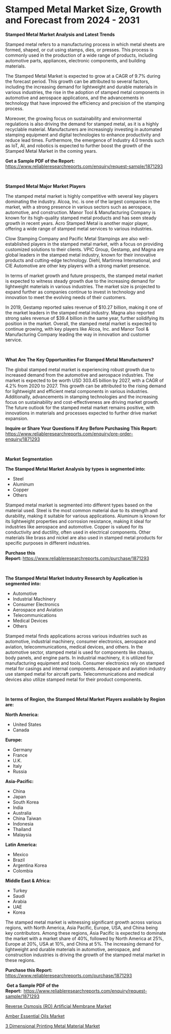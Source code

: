 <p><h1>Stamped Metal Market Size, Growth and Forecast from 2024 - 2031</h1></p><p><strong>Stamped Metal Market Analysis and Latest Trends</strong></p>
<p><p>Stamped metal refers to a manufacturing process in which metal sheets are formed, shaped, or cut using stamps, dies, or presses. This process is commonly used in the production of a wide range of products, including automotive parts, appliances, electronic components, and building materials. </p><p>The Stamped Metal Market is expected to grow at a CAGR of 9.7% during the forecast period. This growth can be attributed to several factors, including the increasing demand for lightweight and durable materials in various industries, the rise in the adoption of stamped metal components in automotive and aerospace applications, and the advancements in technology that have improved the efficiency and precision of the stamping process.</p><p>Moreover, the growing focus on sustainability and environmental regulations is also driving the demand for stamped metal, as it is a highly recyclable material. Manufacturers are increasingly investing in automated stamping equipment and digital technologies to enhance productivity and reduce lead times. Furthermore, the emergence of Industry 4.0 trends such as IoT, AI, and robotics is expected to further boost the growth of the Stamped Metal Market in the coming years.</p></p>
<p><strong>Get a Sample PDF of the Report:&nbsp;</strong> <a href="https://www.reliableresearchreports.com/enquiry/request-sample/1871293">https://www.reliableresearchreports.com/enquiry/request-sample/1871293</a></p>
<p>&nbsp;</p>
<p><strong>Stamped Metal Major Market Players</strong></p>
<p><p>The stamped metal market is highly competitive with several key players dominating the industry. Alcoa, Inc. is one of the largest companies in the market, with a strong presence in various sectors such as aerospace, automotive, and construction. Manor Tool & Manufacturing Company is known for its high-quality stamped metal products and has seen steady growth in recent years. Acro Stamped Metal is another major player, offering a wide range of stamped metal services to various industries.</p><p>Clow Stamping Company and Pacific Metal Stampings are also well-established players in the stamped metal market, with a focus on providing customized solutions to their clients. VPIC Group, Gestamp, and Magna are global leaders in the stamped metal industry, known for their innovative products and cutting-edge technology. Diehl, Martinrea International, and CIE Automotive are other key players with a strong market presence.</p><p>In terms of market growth and future prospects, the stamped metal market is expected to witness steady growth due to the increasing demand for lightweight materials in various industries. The market size is projected to expand further as companies continue to invest in technology and innovation to meet the evolving needs of their customers.</p><p>In 2019, Gestamp reported sales revenue of $10.27 billion, making it one of the market leaders in the stamped metal industry. Magna also reported strong sales revenue of $39.4 billion in the same year, further solidifying its position in the market. Overall, the stamped metal market is expected to continue growing, with key players like Alcoa, Inc. and Manor Tool & Manufacturing Company leading the way in innovation and customer service.</p></p>
<p>&nbsp;</p>
<p><strong>What Are The Key Opportunities For Stamped Metal Manufacturers?</strong></p>
<p><p>The global stamped metal market is experiencing robust growth due to increased demand from the automotive and aerospace industries. The market is expected to be worth USD 303.45 billion by 2027, with a CAGR of 4.2% from 2020 to 2027. This growth can be attributed to the rising demand for lightweight and efficient metal components in various industries. Additionally, advancements in stamping technologies and the increasing focus on sustainability and cost-effectiveness are driving market growth. The future outlook for the stamped metal market remains positive, with innovations in materials and processes expected to further drive market expansion.</p></p>
<p><strong>Inquire or Share Your Questions If Any Before Purchasing This Report:</strong> <a href="https://www.reliableresearchreports.com/enquiry/pre-order-enquiry/1871293">https://www.reliableresearchreports.com/enquiry/pre-order-enquiry/1871293</a></p>
<p>&nbsp;</p>
<p><strong>Market Segmentation</strong></p>
<p><strong>The Stamped Metal Market Analysis by types is segmented into:</strong></p>
<p><ul><li>Steel</li><li>Aluminum</li><li>Copper</li><li>Others</li></ul></p>
<p><p>Stamped metal market is segmented into different types based on the material used. Steel is the most common material due to its strength and durability, making it suitable for various applications. Aluminum is known for its lightweight properties and corrosion resistance, making it ideal for industries like aerospace and automotive. Copper is valued for its conductivity and ductility, often used in electrical components. Other materials like brass and nickel are also used in stamped metal products for specific purposes in different industries.</p></p>
<p><strong>Purchase this Report:&nbsp;</strong><a href="https://www.reliableresearchreports.com/purchase/1871293">https://www.reliableresearchreports.com/purchase/1871293</a></p>
<p>&nbsp;</p>
<p><strong>The Stamped Metal Market Industry Research by Application is segmented into:</strong></p>
<p><ul><li>Automotive</li><li>Industrial Machinery</li><li>Consumer Electronics</li><li>Aerospace and Aviation</li><li>Telecommunications</li><li>Medical Devices</li><li>Others</li></ul></p>
<p><p>Stamped metal finds applications across various industries such as automotive, industrial machinery, consumer electronics, aerospace and aviation, telecommunications, medical devices, and others. In the automotive sector, stamped metal is used for components like chassis, body panels, and engine parts. In industrial machinery, it is utilized for manufacturing equipment and tools. Consumer electronics rely on stamped metal for casings and internal components. Aerospace and aviation industry use stamped metal for aircraft parts. Telecommunications and medical devices also utilize stamped metal for their product components.</p></p>
<p>&nbsp;</p>
<p><strong>In terms of Region, the Stamped Metal Market Players available by Region are:</strong></p>
<p>
    <p> <strong> North America: </strong>
        <ul>
            <li>United States</li>
            <li>Canada</li>
        </ul>
        </p> 
    <p> <strong> Europe: </strong>
        <ul>
            <li>Germany</li>
            <li>France</li>
            <li>U.K.</li>
            <li>Italy</li>
            <li>Russia</li>
        </ul>
        </p> 
    <p> <strong> Asia-Pacific: </strong>
        <ul>
            <li>China</li>
            <li>Japan</li>
            <li>South Korea</li>
            <li>India</li>
            <li>Australia</li>
            <li>China Taiwan</li>
            <li>Indonesia</li>
            <li>Thailand</li>
            <li>Malaysia</li>
        </ul>
        </p> 
    <p> <strong> Latin America: </strong>
        <ul>
            <li>Mexico</li>
            <li>Brazil</li>
            <li>Argentina Korea</li>
            <li>Colombia</li>
        </ul>
        </p> 
    <p> <strong> Middle East & Africa: </strong>
        <ul>
            <li>Turkey</li>
            <li>Saudi</li>
            <li>Arabia</li>
            <li>UAE</li>
            <li>Korea</li>
        </ul>
    </p>
    </p>
<p><p>The stamped metal market is witnessing significant growth across various regions, with North America, Asia Pacific, Europe, USA, and China being key contributors. Among these regions, Asia Pacific is expected to dominate the market with a market share of 40%, followed by North America at 25%, Europe at 20%, USA at 10%, and China at 5%. The increasing demand for lightweight and durable materials in automotive, aerospace, and construction industries is driving the growth of the stamped metal market in these regions.</p></p>
<p><strong>Purchase this Report: </strong><a href="https://www.reliableresearchreports.com/purchase/1871293">https://www.reliableresearchreports.com/purchase/1871293</a></p>
<p>&nbsp;<strong>Get a Sample PDF of the Report:&nbsp;&nbsp;</strong><a href="https://www.reliableresearchreports.com/enquiry/request-sample/1871293">https://www.reliableresearchreports.com/enquiry/request-sample/1871293</a></p>
<p><strong></strong></p>
<p><p><a href="https://shimmer-gardenia-37a.notion.site/Reverse-Osmosis-RO-Artificial-Membrane-Market-Size-Share-Trends-Analysis-Report-By-Material-By-49ea46afc7584360992b3dc56927face">Reverse Osmosis (RO) Artificial Membrane Market</a></p><p><a href="https://github.com/lataunyatinikmelvin59ilbd0dv/Market-Research-Report-List-1/blob/main/amber-essential-oils-market.md">Amber Essential Oils Market</a></p><p><a href="https://unruly-ladybug-44b.notion.site/3-Dimensional-Printing-Metal-Material-Market-Growth-Market-Trends-COVID-19-Impact-and-Forecasts-f-6be14230e85548b9a406ee24ec959733">3 Dimensional Printing Metal Material Market</a></p></p>